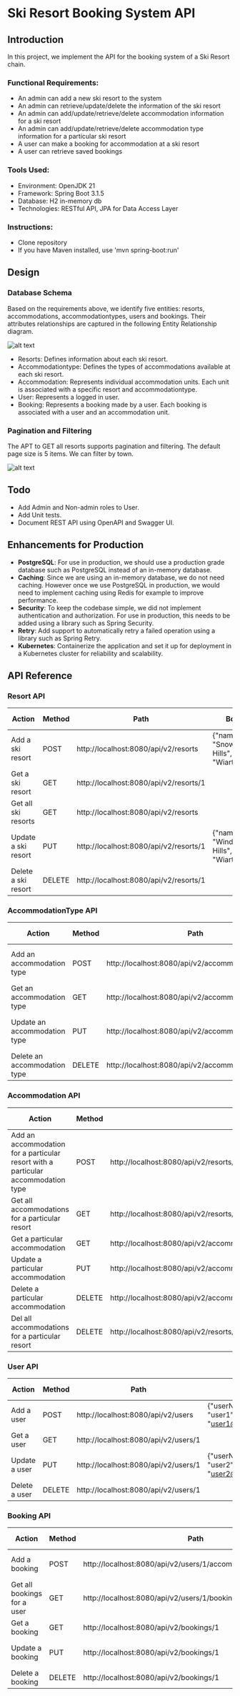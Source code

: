 # Ski Resort Booking System API

## Introduction 
In this project, we implement the API for the booking system of a Ski Resort chain.

### Functional Requirements:
* An admin can add a new ski resort to the system
* An admin can retrieve/update/delete the information of the ski resort
* An admin can add/update/retrieve/delete accommodation information for a  ski resort
* An admin can add/update/retrieve/delete accommodation type information for a particular ski resort
* A user can make a booking for accommodation at a ski resort
* A user can retrieve saved bookings

### Tools Used:
* Environment: OpenJDK 21
* Framework: Spring Boot 3.1.5
* Database: H2 in-memory db
* Technologies: RESTful API, JPA for Data Access Layer

### Instructions:
* Clone repository
* If you have Maven installed, use 'mvn spring-boot:run'

## Design

### Database Schema
Based on the requirements above, we identify five entities: resorts, accommodations, accommodationtypes, users and bookings.
Their attributes relationships are captured in the following Entity Relationship diagram.

![alt text](https://github.com/aemtenan/skiresort/blob/main/src/main/resources/static/ski-resort-er.png?raw=true)

* Resorts: Defines information about each ski resort.
* Accommodationtype: Defines the types of accommodations available at each ski resort.
* Accommodation: Represents individual accommodation units. Each unit is associated with a specific resort and accommodationtype.
* User: Represents a logged in user.
* Booking: Represents a booking made by a user. Each booking is associated with a user and an accommodation unit.

### Pagination and Filtering

The APT to GET all resorts supports pagination and filtering. The default page size is 5 items. We can filter by town.

![alt text](https://github.com/aemtenan/skiresort/blob/main/src/main/resources/static/filtering.png?raw=true)

## Todo

* Add Admin and Non-admin roles to User.
* Add Unit tests.
* Document REST API using OpenAPI and Swagger UI. 

## Enhancements for Production

* **PostgreSQL**: For use in production, we should use a production grade database such as PostgreSQL instead of an in-memory database.
* **Caching**: Since we are using an in-memory database, we do not need caching. However once we use PostgreSQL in production, we would need to implement caching using Redis for example to improve performance.
* **Security**: To keep the codebase simple, we did not implement authentication and authorization. For use in production, this needs to be added using a library such as Spring Security.
* **Retry**: Add support to automatically retry a failed operation using a library such as Spring Retry.
* **Kubernetes**: Containerize the application and set it up for deployment in a Kubernetes cluster for reliability and scalability.

## API Reference

### Resort API 

| Action              | Method | Path                                   | Body                                      | HTTP response |
|---------------------|--------|----------------------------------------|-------------------------------------------|---------------|
| Add a ski resort    | POST   | http://localhost:8080/api/v2/resorts   | {"name": "Snowy Hills","town": "Wiarton"} | 201           |
| Get a ski resort    | GET    | http://localhost:8080/api/v2/resorts/1 |                                           | 200           |
| Get all ski resorts | GET    | http://localhost:8080/api/v2/resorts   |                                           | 200           |
| Update a ski resort | PUT    | http://localhost:8080/api/v2/resorts/1 | {"name": "Windy Hills","town": "Wiarton"} | 200           |
| Delete a ski resort | DELETE | http://localhost:8080/api/v2/resorts/1 |                                           | 204           |

### AccommodationType API

| Action                       | Method | Path                                              | Body                                        | HTTP response |
|------------------------------|--------|---------------------------------------------------|---------------------------------------------|---------------|
| Add an accommodation type    | POST   | http://localhost:8080/api/v2/accommodationtypes   | {"name": "cabin","rate": 100, "capacity":5} | 201           |
| Get an accommodation type    | GET    | http://localhost:8080/api/v2/accommodationtypes/1 |                                             | 200           |
| Update an accommodation type | PUT    | http://localhost:8080/api/v2/accommodationtypes/1 | {"name": "room","rate": 85, "capacity":2}   | 200           |
| Delete an accommodation type | DELETE | http://localhost:8080/api/v2/accommodationtypes/1 |                                             | 204           |

### Accommodation API 

| Action                                                                           | Method | Path                                                  | Body                  | HTTP response |
|----------------------------------------------------------------------------------|--------|-------------------------------------------------------|-----------------------|---------------|
| Add an accommodation for a particular resort with a particular accommodation type| POST   | http://localhost:8080/api/v2/resorts/1/accommodationtypes/1/accommodations| {"occupied": "false"} | 201           |
| Get all accommodations for a particular resort                                   | GET    | http://localhost:8080/api/v2/resorts/1/accommodations |                       | 200           |
| Get a particular accommodation                                                   | GET    | http://localhost:8080/api/v2/accommodations/1         |                       | 200           |
| Update a particular accommodation                                                | PUT    | http://localhost:8080/api/v2/accommodations/1         | {"occupied": "true"}  | 200           |
| Delete a particular accommodation                                                | DELETE | http://localhost:8080/api/v2/accommodations/1         |                       | 204           |
| Del all accommodations for a particular resort                                   | DELETE | http://localhost:8080/api/v2/resorts/1/accommodations |                       | 204           |

### User API

| Action        | Method | Path                                 | Body                                               | HTTP response |
|---------------|--------|--------------------------------------|----------------------------------------------------|---------------|
| Add a user    | POST   | http://localhost:8080/api/v2/users   | {"userName": "user1","email": "user1@example.com"} | 201           |
| Get a user    | GET    | http://localhost:8080/api/v2/users/1 |                                                    | 200           |
| Update a user | PUT    | http://localhost:8080/api/v2/users/1 | {"userName": "user2","email": "user2@example.com"} | 200           |
| Delete a user | DELETE | http://localhost:8080/api/v2/users/1 |                                                    | 204           |

### Booking API

| Action                      | Method | Path                                                           | Body                                                                         | HTTP response |
|-----------------------------|--------|----------------------------------------------------------------|------------------------------------------------------------------------------|---------------|
| Add a booking               | POST   | http://localhost:8080/api/v2/users/1/accommodations/1/bookings | {"checkInDate": "2024-04-28T13:30:00","checkOutDate": "2024-04-29T11:00:00"} | 201           |
| Get all bookings for a user | GET    | http://localhost:8080/api/v2/users/1/bookings                  |                                                                              |               |
| Get a booking               | GET    | http://localhost:8080/api/v2/bookings/1                        |                                                                              | 200           |
| Update a booking            | PUT    | http://localhost:8080/api/v2/bookings/1                        | {"checkInDate": "2024-04-27T13:30:00","checkOutDate": "2024-04-28T11:00:00"} | 200           |
| Delete a booking            | DELETE | http://localhost:8080/api/v2/bookings/1                        |                                                                              | 204           |
